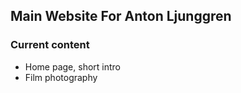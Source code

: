 ## Main Website For Anton Ljunggren

### Current content
- Home page, short intro
- Film photography